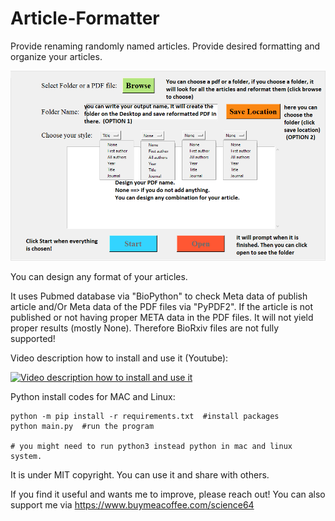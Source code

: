 # Article-Formatter
Provide renaming randomly named articles. Provide desired formatting and organize your articles.

![<img src="description.png" width="25"/>](./files/description.png)

You can design any format of your articles.

It uses Pubmed database via "BioPython" to check Meta data of publish article and/Or Meta data of the PDF files via "PyPDF2". If the article is not published or not having proper META data in the PDF files. It will not yield proper results (mostly None). Therefore BioRxiv files are not fully supported!

Video description how to install and use it (Youtube):

[![Video description how to install and use it](https://i.ytimg.com/vi/Zc78L8_r6Cg/hqdefault.jpg)](https://www.youtube.com/watch?v=Zc78L8_r6Cg "Video description how to install and use it")

Python install codes for MAC and Linux:
```
python -m pip install -r requirements.txt  #install packages
python main.py  #run the program

# you might need to run python3 instead python in mac and linux system.
```

It is under MIT copyright. You can use it and share with others. 

If you find it useful and wants me to improve, please reach out! You can also support me via https://www.buymeacoffee.com/science64
